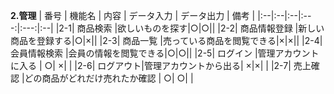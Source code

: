 **2.管理**
| 番号 | 機能名 | 内容 | データ入力 | データ出力 | 備考 |
|:--|:--|:--|:---:|:---:|:--|
|2-1| 商品検索 |欲しいものを探す|○|○||
|2-2| 商品情報登録 |新しい商品を登録する|○|×||
|2-3| 商品一覧 |売っている商品を閲覧できる|×|×||
|2-4| 会員情報検索 |会員の情報を閲覧できる|○|○||
|2-5| ログイン |管理アカウントに入る | ○| ×| |
|2-6| ログアウト|管理アカウントから出る| ×|×| |
|2-7| 売上確認 |どの商品がどれだけ売れたか確認 | ○| ○| |
